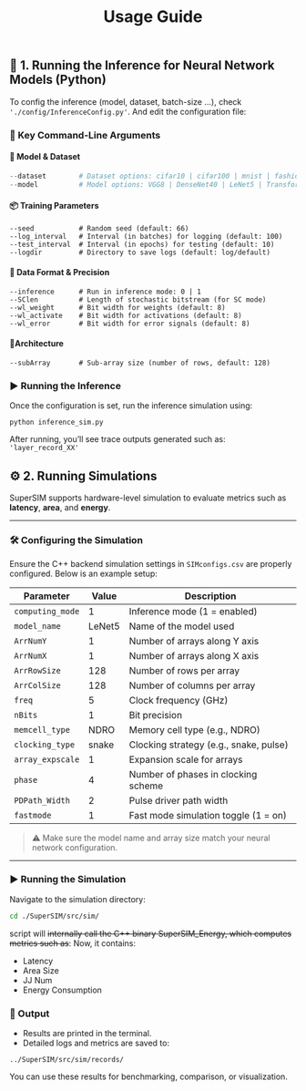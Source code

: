 ﻿---
title: "Usage Guide"
description: "Learn how to quickly get started with SuperSIM."
---
## 🚀 1. Running the Inference for Neural Network Models (Python)

To config the inference (model, dataset, batch-size ...), check `'./config/InferenceConfig.py'`. And edit the configuration file:
### 🔧 Key Command-Line Arguments
#### **🧠 Model & Dataset**
```python
--dataset        # Dataset options: cifar10 | cifar100 | mnist | fashionmnist | JEC
--model          # Model options: VGG8 | DenseNet40 | LeNet5 | Transformer
```

#### **📦 Training Parameters**
```--batch_size     # Batch size (default: 64)
--seed           # Random seed (default: 66)
--log_interval   # Interval (in batches) for logging (default: 100)
--test_interval  # Interval (in epochs) for testing (default: 10)
--logdir         # Directory to save logs (default: log/default) 
```

#### **🔢 Data Format & Precision**
```--mode           # Data mode: WAGE | SC | FP
--inference      # Run in inference mode: 0 | 1
--SClen          # Length of stochastic bitstream (for SC mode)
--wl_weight      # Bit width for weights (default: 8)
--wl_activate    # Bit width for activations (default: 8)
--wl_error       # Bit width for error signals (default: 8)
```
#### **📐Architecture**
```
--subArray       # Sub-array size (number of rows, default: 128)
```
### ▶️ Running the Inference

Once the configuration is set, run the inference simulation using:
```
python inference_sim.py
```
After running, you’ll see trace outputs generated such as:
```'layer_record_XX'```

## ⚙️ 2. Running Simulations

SuperSIM supports hardware-level simulation to evaluate metrics such as **latency**, **area**, and **energy**.

---

### 🛠️ Configuring the Simulation

Ensure the C++ backend simulation settings in `SIMconfigs.csv` are properly configured. Below is an example setup:

| Parameter         | Value    | Description                                  |
|-------------------|----------|----------------------------------------------|
| `computing_mode`  | 1        | Inference mode (1 = enabled)                 |
| `model_name`      | LeNet5   | Name of the model used                       |
| `ArrNumY`         | 1        | Number of arrays along Y axis               |
| `ArrNumX`         | 1        | Number of arrays along X axis               |
| `ArrRowSize`      | 128      | Number of rows per array                    |
| `ArrColSize`      | 128      | Number of columns per array                 |
| `freq`            | 5        | Clock frequency (GHz)                       |
| `nBits`           | 1        | Bit precision                               |
| `memcell_type`    | NDRO     | Memory cell type (e.g., NDRO)               |
| `clocking_type`   | snake    | Clocking strategy (e.g., snake, pulse)      |
| `array_expscale`  | 1        | Expansion scale for arrays                  |
| `phase`           | 4        | Number of phases in clocking scheme         |
| `PDPath_Width`    | 2        | Pulse driver path width                     |
| `fastmode`        | 1        | Fast mode simulation toggle (1 = on)        |

> ⚠️ Make sure the model name and array size match your neural network configuration.

---

### ▶️ Running the Simulation

Navigate to the simulation directory:

```bash
cd ./SuperSIM/src/sim/
```
script will ~~internally call the C++ binary SuperSIM_Energy, which computes metrics such as~~: Now, it contains:

- Latency
- Area Size
- JJ Num
- Energy Consumption

### 📁 Output
- Results are printed in the terminal.
- Detailed logs and metrics are saved to:

```
../SuperSIM/src/sim/records/
```
You can use these results for benchmarking, comparison, or visualization.